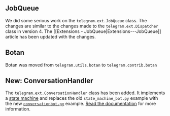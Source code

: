 ## JobQueue
We did some serious work on the `telegram.ext.JobQueue` class. The changes are similar to the changes made to the `telegram.ext.Dispatcher` class in version 4. The [[Extensions - JobQueue|Extensions---JobQueue]] article has been updated with the changes.

## Botan
Botan was moved from `telegram.utils.botan` to `telegram.contrib.botan`

## New: ConversationHandler
The `telegram.ext.ConversationHandler` class has been added. It implements a [state machine](https://en.wikipedia.org/wiki/Finite-state_machine) and replaces the old `state_machine_bot.py` example with the new [`conversationbot.py`](https://github.com/python-telegram-bot/python-telegram-bot/blob/master/examples/conversationbot.py) example. [Read the documentation](http://python-telegram-bot.readthedocs.io/en/latest/telegram.ext.conversationhandler.html) for more information.